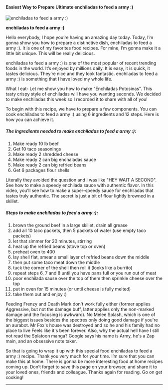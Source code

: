             

#### Easiest Way to Prepare Ultimate enchiladas to feed a army :)

![enchiladas to feed a army :)](https://img-global.cpcdn.com/recipes/5342697455878144/751x532cq70/enchiladas-to-feed-a-army-recipe-main-photo.jpg)

**enchiladas to feed a army :)**

Hello everybody, I hope you’re having an amazing day today. Today, I’m gonna show you how to prepare a distinctive dish, enchiladas to feed a army :). It is one of my favorites food recipes. For mine, I’m gonna make it a little bit unique. This will be really delicious.

enchiladas to feed a army :) is one of the most popular of recent trending foods in the world. It’s enjoyed by millions daily. It is easy, it is quick, it tastes delicious. They’re nice and they look fantastic. enchiladas to feed a army :) is something that I have loved my whole life.

What I eat- Let me show you how to make "Enchiladas Potosinas". This tasty crispy style of enchiladas will have you wanting seconds. We decided to make enchiladas this week so I recorded it to share with all of you!

To begin with this recipe, we have to prepare a few components. You can cook enchiladas to feed a army :) using 6 ingredients and 12 steps. Here is how you can achieve it.

##### The ingredients needed to make enchiladas to feed a army :):

1.  Make ready 10 lb beef
2.  Get 10 taco seasonings
3.  Make ready 2 shredded cheese
4.  Make ready 2 can big enchaladas sauce
5.  Make ready 2 can big refried beans
6.  Get 6 packages flour shells

Literally they avoided the question and I was like "HEY WAIT A SECOND". See how to make a speedy enchilada sauce with authentic flavor. In this video, you'll see how to make a super-speedy sauce for enchiladas that tastes truly authentic. The secret is just a bit of flour lightly browned in a skillet.

##### Steps to make enchiladas to feed a army :):

1.  brown the ground beef in a large skillet, drain all grease
2.  add all 10 taco packets, then 5 packets of water (use empty taco packets)
3.  let that simmer for 20 minutes, stirring
4.  heat up the refried beans (stove top or oven)
5.  preheat oven to 400
6.  lay shell flat, smear a small layer of refried beans down the middle
7.  then put some taco meat down the middle
8.  tuck the corner of the shell then roll it (looks like a burrito)
9.  repeat steps 6, 7 and 8 until you have pans full or you run out of meat
10.  poor enchilada sause over the top of them then sprinkle cheese over the top
11.  put in oven for 15 minutes (or until cheese is fully melted)
12.  take them out and enjoy :)

Feeding Frenzy and Death Mark don't work fully either (former applies Aggressive, but not the damage buff, latter applies only the non-marked damage and the focusing is awkward). No Melee Splash, which is one of the biggest issues besides the spectres only doing good damage if you're an aurabot. Mr Fox's house was destroyed and so he and his family had no place to live Feels like it's been forever. Also, why the actual hell have I still not read the Splatoon manga? Google says his name is Army, he's a Zap main, and an obsessive note taker.

So that is going to wrap it up with this special food enchiladas to feed a army :) recipe. Thank you very much for your time. I’m sure that you can make this at home. There is gonna be more interesting food at home recipes coming up. Don’t forget to save this page on your browser, and share it to your loved ones, friends and colleague. Thanks again for reading. Go on get cooking!

* * *